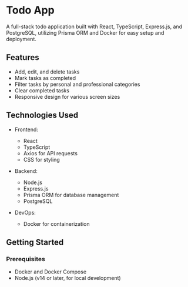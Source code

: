 # Todo App

A full-stack todo application built with React, TypeScript, Express.js, and PostgreSQL, utilizing Prisma ORM and Docker for easy setup and deployment.

## Features

- Add, edit, and delete tasks
- Mark tasks as completed
- Filter tasks by personal and professional categories
- Clear completed tasks
- Responsive design for various screen sizes

## Technologies Used

- Frontend:
  - React
  - TypeScript
  - Axios for API requests
  - CSS for styling

- Backend:
  - Node.js
  - Express.js
  - Prisma ORM for database management
  - PostgreSQL

- DevOps:
  - Docker for containerization

## Getting Started

### Prerequisites

- Docker and Docker Compose
- Node.js (v14 or later, for local development)
